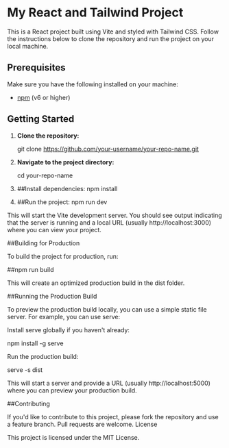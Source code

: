 

# My React and Tailwind Project

This is a React project built using Vite and styled with Tailwind CSS. Follow the instructions below to clone the repository and run the project on your local machine.

## Prerequisites

Make sure you have the following installed on your machine:

- [npm](https://www.npmjs.com/) (v6 or higher)

## Getting Started

1. **Clone the repository:**

   
   git clone https://github.com/your-username/your-repo-name.git

2. **Navigate to the project directory:**

     cd your-repo-name

3. ##Install dependencies:
  npm install
  
4. ##Run the project:
  npm run dev



This will start the Vite development server. You should see output indicating that the server is running and a local URL (usually http://localhost:3000) where you can view your project.


##Building for Production

To build the project for production, run:

##npm run build

   This will create an optimized production build in the dist folder.

##Running the Production Build

To preview the production build locally, you can use a simple static file server. For example, you can use serve:

Install serve globally if you haven't already:

npm install -g serve

Run the production build:

serve -s dist

This will start a server and provide a URL (usually http://localhost:5000) where you can preview your production build.

##Contributing

If you'd like to contribute to this project, please fork the repository and use a feature branch. Pull requests are welcome.
License

This project is licensed under the MIT License.



